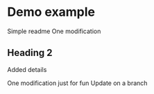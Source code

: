# Demo example

Simple readme
One modification

## Heading 2

Added details

One modification just for fun
Update on a branch
